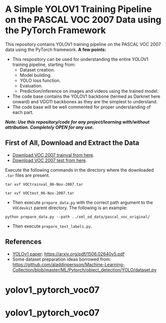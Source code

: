 # A Simple YOLOV1 Training Pipeline on the PASCAL VOC 2007 Data using the PyTorch Framework



This repository contains YOLOV1 training pipeline on the PASCAL VOC 2007 data using the PyTorch framework. **A few points:**

* This respository can be used for understanding the entire YOLOV1 training pipeline, starting from:
  * Dataset creation.
  * Model building.
  * YOLO loss function.
  * Evaluation.
  * Prediction/inference on images and videos using the trained model.
* The code base contains the YOLOV1 backbone (termed as Darknet here onward) and VGG11 backbones as they are the simplest to understand.
* The code base will be well commented for proper understanding of each part.



***Note: Use this repository/code for any project/learning with/without attribution. Completely OPEN for any use.*** 



## First of All, Download and Extract the Data

* [Download VOC 2007 trainval from here](http://host.robots.ox.ac.uk/pascal/VOC/voc2007/VOCtrainval_06-Nov-2007.tar).
* [Download VOC 2007 test from here](http://host.robots.ox.ac.uk/pascal/VOC/voc2007/VOCtest_06-Nov-2007.tar).

Execute the following commands in the directory where the downloaded `.tar` files are present.

```
tar xvf VOCtrainval_06-Nov-2007.tar
```

```
tar xvf VOCtest_06-Nov-2007.tar 
```

* Then execute `prepare_data.py` with the correct path argument to the `VOCdevkit` parent directory. The following is an example:

```
python prepare_data.py --path ../xml_od_data/pascal_voc_original/
```

* Then execute `prepare_text_labels.py`.



## References

* [YOLOv1 paper](https://arxiv.org/pdf/1506.02640v5.pdf): https://arxiv.org/pdf/1506.02640v5.pdf
* Some dataset preparation ideas borrowed from: https://github.com/aladdinpersson/Machine-Learning-Collection/blob/master/ML/Pytorch/object_detection/YOLO/dataset.py
# yolov1_pytorch_voc07
# yolov1_pytorch_voc07
